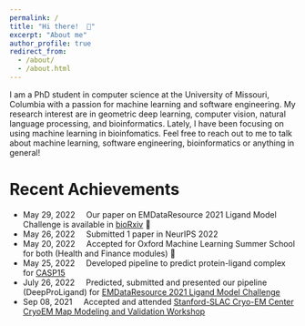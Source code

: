 ```yaml
---
permalink: /
title: "Hi there!  👋"
excerpt: "About me"
author_profile: true
redirect_from: 
  - /about/
  - /about.html
---
```


I am a PhD student in computer science at the University of Missouri, Columbia with a passion for machine learning and software engineering.
My research interest are in geometric deep learning, computer vision, natural language processing, and bioinformatics. Lately, I have been focusing on using machine learning in bioinfomatics. 
Feel free to reach out to me to talk about machine learning, software engineering, bioinformatics or anything in general! 

# Recent Achievements

* May 29, 2022 &nbsp; &nbsp; Our paper on EMDataResource 2021 Ligand Model Challenge is available in <a href="https://www.biorxiv.org/content/10.1101/2022.05.27.493799v1" target="_blank">bioRxiv</a> 🌟
* May 26, 2022 &nbsp; &nbsp; Submitted 1 paper in NeurIPS 2022
* May 20, 2022 &nbsp; &nbsp; Accepted for Oxford Machine Learning Summer School for both (Health and Finance modules) 🌟
* May 25, 2022 &nbsp; &nbsp; Developed pipeline to predict protein-ligand complex for <a href="https://predictioncenter.org/casp15/index.cgi" target="_blank">CASP15</a>
* July 26, 2022 &nbsp; &nbsp; Predicted, submitted and presented our pipeline (DeepProLigand) for <a href="https://challenges.emdataresource.org/?q=2021-model-challenge" target="_blank">EMDataResource 2021 Ligand Model Challenge</a>
* Sep 08, 2021 &nbsp; &nbsp; Accepted and attended <a href="https://cryoem.slac.stanford.edu/s2c2/" target="_blank">Stanford-SLAC Cryo-EM Center CryoEM Map Modeling and Validation Workshop</a>
